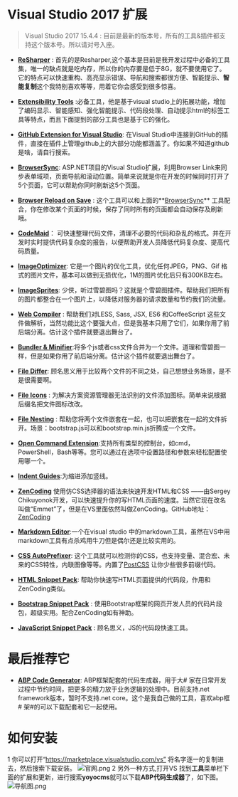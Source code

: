 # Visual Studio 2017 扩展
> Visual Studio 2017 15.4.4 : 目前是最新的版本号，所有的工具&插件都支持这个版本号。所以请对号入座。
 - **[ReSharper](http://www.jetbrains.com/resharper/)** : 首先的是Resharper,这个基本是目前是我开发过程中必备的工具集，唯一的缺点就是吃内存，所以你的内存要是低于8G，就不要使用它了。它的特点可以快速重构、高亮显示错误、导航和搜索都很方便、智能提示、**智能复制**这个我特别喜欢等等，用着它你会感受到很多惊喜。

- **[Extensibility Tools](https://marketplace.visualstudio.com/items?itemName=MadsKristensen.ExtensibilityTools)** :必备工具，他是基于visual studio上的拓展功能，增加了编码显示、智能感知、强化智能提示、代码段处理、自动提示html的标签工具等特点，而且下面提到的部分工具也是基于它的强化。

- **[GitHub Extension for Visual Studio](https://visualstudio.github.com/)**: 在Visual Studio中连接到GitHub的插件，直接在插件上管理github上的大部分功能都涵盖了。你如果不知道github是啥，请自行搜索。

- **[BrowserSync](https://marketplace.visualstudio.com/items?itemName=MadsKristensen.BrowserSync)**: ASP.NET项目的Visual Studio扩展，利用Browser Link来同步表单域项，页面导航和滚动位置。简单来说就是你在开发的时候同时打开了5个页面，它可以帮助你同时刷新这5个页面。
- **[Browser Reload on Save](https://marketplace.visualstudio.com/items?itemName=MadsKristensen.BrowserReloadonSave)** : 这个工具可以和上面的**[BrowserSync](https://marketplace.visualstudio.com/items?itemName=MadsKristensen.BrowserSync)**
工具配合，你在修改某个页面的时候，保存了同时所有的页面都会自动保存及刷新哦。


-    **[CodeMaid](http://www.codemaid.net/ "CodeMaid")**： 可快速整理代码文件，清理不必要的代码和杂乱的格式。并在开发时实时提供代码复杂度的报告，以便帮助开发人员降低代码复杂度、提高代码质量。

- **[ImageOptimizer](https://marketplace.visualstudio.com/items?itemName=MadsKristensen.ImageOptimizer)**: 它是一个图片的优化工具，优化任何JPEG，PNG、Gif 格式的图片文件，基本可以做到无损优化，1M的图片优化后只有300KB左右。
- **[ImageSprites](https://github.com/madskristensen/ImageSprites)**: 少侠，听过雪碧图吗？这就是个雪碧图插件。帮助我们把所有的图片都整合在一个图片上，以降低对服务器的请求数量和节约我们的流量。
- **[Web Compiler](https://visualstudiogallery.msdn.microsoft.com/3b329021-cd7a-4a01-86fc-714c2d05bb6c)** : 帮助我们对LESS, Sass, JSX, ES6 和CoffeeScript 这些文件做解析，当然功能比这个要强大点，但是我基本只用了它们，如果你用了前后端分离。估计这个插件就要退出舞台了。
- **[Bundler & Minifier](https://visualstudiogallery.msdn.microsoft.com/9ec27da7-e24b-4d56-8064-fd7e88ac1c40)**:将多个js或者css文件合并为一个文件。道理和雪碧图一样，但是如果你用了前后端分离。估计这个插件就要退出舞台了。

- **[File Differ](https://marketplace.visualstudio.com/items?itemName=MadsKristensen.FileDiffer)**: 顾名思义用于比较两个文件的不同之处，自己想想业务场景，是不是很需要啊。
- **[File Icons](https://marketplace.visualstudio.com/items?itemName=MadsKristensen.FileIcons)** : 为解决方案资源管理器无法识别的文件添加图标。简单来说根据后缀名把文件图标改改。
- **[File Nesting](https://marketplace.visualstudio.com/items?itemName=MadsKristensen.FileNesting)** : 帮助您将两个文件嵌套在一起，也可以把嵌套在一起的文件拆开。场景：bootstrap.js可以和bootstrap.min.js折腾成一个文件。
- **[Open Command Extension](https://marketplace.visualstudio.com/items?itemName=MadsKristensen.OpenCommandLine)**:支持所有类型的控制台，如cmd，PowerShell，Bash等等。您可以通过在选项中设置路径和参数来轻松配置使用哪一个。

- **[Indent Guides](https://marketplace.visualstudio.com/items?itemName=SteveDowerMSFT.IndentGuides)**:为缩进添加竖线。

-  **[ZenCoding](https://marketplace.visualstudio.com/items?itemName=MadsKristensen.ZenCoding)** 使用仿CSS选择器的语法来快速开发HTML和CSS ——由Sergey Chikuyonok开发，可以快速提升你的写HTML页面的速度。当然它现在改名叫做“Emmet”了，但是在VS里面依然叫做ZenCoding。GitHub地址：[ZenCoding](https://github.com/madskristensen/ZenCodingVS)
- **[Markdown Editor](https://visualstudiogallery.msdn.microsoft.com/eaab33c3-437b-4918-8354-872dfe5d1bfe)**:一个在visual studio 中的markdown工具，虽然在VS中用markdown工具有点杀鸡用牛刀但是偶尔还是比较实用的。
- **[CSS AutoPrefixer](https://marketplace.visualstudio.com/items?itemName=MadsKristensen.CSSAutoPrefixer)**: 这个工具就可以检测你的CSS，也支持变量、混合宏、未来的CSS特性，内联图像等等。内置了[PostCSS](https://github.com/postcss/postcss) 让你少些很多前缀代码。

- **[HTML Snippet Pack](https://marketplace.visualstudio.com/items?itemName=MadsKristensen.HTMLSnippetPack)**: 帮助你快速写HTML页面提供的代码段，作用和ZenCoding类似。
- **[Bootstrap Snippet Pack](https://marketplace.visualstudio.com/items?itemName=EricLebetsamer.BootstrapSnippetPack)** : 使用Bootstrap框架的网页开发人员的代码片段包，超级实用。配合ZenCoding如有神助。
- **[JavaScript Snippet Pack](https://marketplace.visualstudio.com/items?itemName=MadsKristensen.JavaScriptSnippetPack)** : 顾名思义，JS的代码段快速工具。

# 最后推荐它
- **[ABP Code Generator](https://marketplace.visualstudio.com/items?itemName=werltm.ABPCodeGenerator)**: ABP框架配套的代码生成器，用于大# 家在日常开发过程中节约时间，把更多的精力放于业务逻辑的处理中。目前支持.net framework版本，暂时不支持.net core。这个是我自己做的工具，喜欢abp框# 架#的可以下载配套和它一起使用。

# 如何安装
1 你可以打开“https://marketplace.visualstudio.com/vs” 将名字逐一的复制进去，然后搜索下载安装。
![官网.png](http://upload-images.jianshu.io/upload_images/1979022-7952543f44f52ef5.png?imageMogr2/auto-orient/strip%7CimageView2/2/w/800)
2 另外一种方式,打开VS 找到**工具**菜单栏下面的扩展和更新，进行搜索**yoyocms**就可以下载**ABP代码生成器**了，如下图。
 ![导航图.png](http://upload-images.jianshu.io/upload_images/1979022-a9beb9c09b3a35cf.png?imageMogr2/auto-orient/strip%7CimageView2/2/w/1240)




